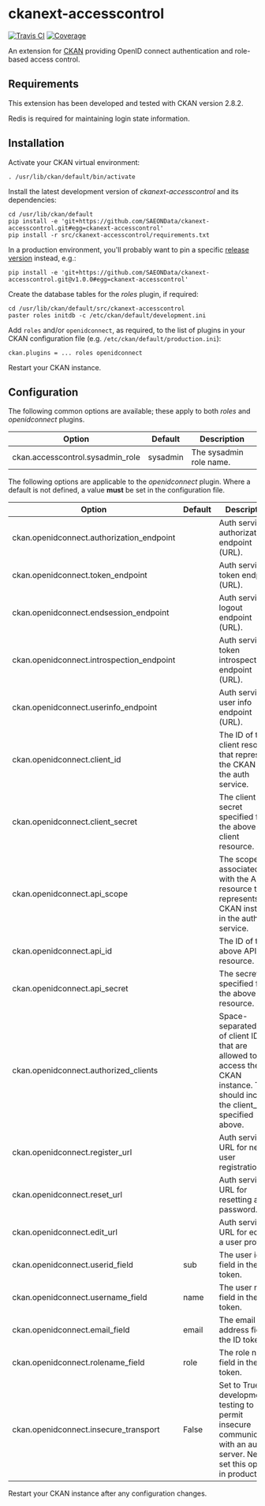 # ckanext-accesscontrol

[![Travis CI](https://travis-ci.org/SAEONData/ckanext-accesscontrol.svg?branch=master)](https://travis-ci.org/SAEONData/ckanext-accesscontrol)
[![Coverage](https://coveralls.io/repos/SAEONData/ckanext-accesscontrol/badge.svg)](https://coveralls.io/r/SAEONData/ckanext-accesscontrol)

An extension for [CKAN](https://ckan.org) providing OpenID connect authentication
and role-based access control.

## Requirements

This extension has been developed and tested with CKAN version 2.8.2.

Redis is required for maintaining login state information.

## Installation

Activate your CKAN virtual environment:

    . /usr/lib/ckan/default/bin/activate

Install the latest development version of _ckanext-accesscontrol_ and its dependencies:

    cd /usr/lib/ckan/default
    pip install -e 'git+https://github.com/SAEONData/ckanext-accesscontrol.git#egg=ckanext-accesscontrol'
    pip install -r src/ckanext-accesscontrol/requirements.txt

In a production environment, you'll probably want to pin a specific
[release version](https://github.com/SAEONData/ckanext-accesscontrol/releases) instead, e.g.:

    pip install -e 'git+https://github.com/SAEONData/ckanext-accesscontrol.git@v1.0.0#egg=ckanext-accesscontrol'

Create the database tables for the _roles_ plugin, if required:

    cd /usr/lib/ckan/default/src/ckanext-accesscontrol
    paster roles initdb -c /etc/ckan/default/development.ini

Add `roles` and/or `openidconnect`, as required, to the list of plugins in your CKAN configuration file
(e.g. `/etc/ckan/default/production.ini`):

    ckan.plugins = ... roles openidconnect

Restart your CKAN instance.

## Configuration

The following common options are available; these apply to both _roles_ and _openidconnect_ plugins.

| Option | Default | Description |
| ------ | ------- | ----------- |
| ckan.accesscontrol.sysadmin_role | sysadmin | The sysadmin role name.

The following options are applicable to the _openidconnect_ plugin.
Where a default is not defined, a value **must** be set in the configuration file.

| Option | Default | Description |
| ------ | ------- | ----------- |
| ckan.openidconnect.authorization_endpoint | | Auth service authorization endpoint (URL).
| ckan.openidconnect.token_endpoint         | | Auth service token endpoint (URL).
| ckan.openidconnect.endsession_endpoint    | | Auth service logout endpoint (URL).
| ckan.openidconnect.introspection_endpoint | | Auth service token introspection endpoint (URL).
| ckan.openidconnect.userinfo_endpoint      | | Auth service user info endpoint (URL).
| ckan.openidconnect.client_id              | | The ID of the client resource that represents the CKAN UI in the auth service.
| ckan.openidconnect.client_secret          | | The client secret specified for the above client resource.
| ckan.openidconnect.api_scope              | | The scope associated with the API resource that represents the CKAN instance in the auth service.
| ckan.openidconnect.api_id                 | | The ID of the above API resource.
| ckan.openidconnect.api_secret             | | The secret specified for the above API resource.
| ckan.openidconnect.authorized_clients     | | Space-separated list of client IDs that are allowed to access the CKAN instance. This should include the client_id specified above.
| ckan.openidconnect.register_url           | | Auth service URL for new user registration.
| ckan.openidconnect.reset_url              | | Auth service URL for resetting a password.
| ckan.openidconnect.edit_url               | | Auth service URL for editing a user profile.
| ckan.openidconnect.userid_field           | sub   | The user id field in the ID token.
| ckan.openidconnect.username_field         | name  | The user name field in the ID token.
| ckan.openidconnect.email_field            | email | The email address field in the ID token.
| ckan.openidconnect.rolename_field         | role  | The role name field in the ID token.
| ckan.openidconnect.insecure_transport     | False | Set to True for development / testing to permit insecure communication with an auth server. Never set this option in production!

Restart your CKAN instance after any configuration changes.
